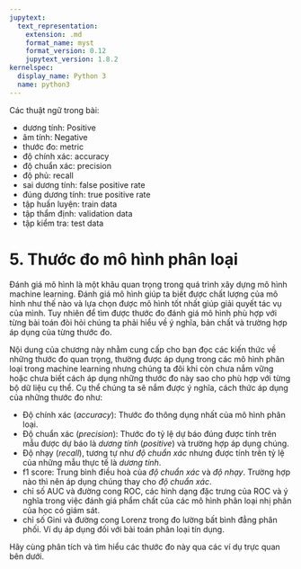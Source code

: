 ```yaml
---
jupytext:
  text_representation:
    extension: .md
    format_name: myst
    format_version: 0.12
    jupytext_version: 1.8.2
kernelspec:
  display_name: Python 3
  name: python3
---
```


Các thuật ngữ trong bài:

* dương tính: Positive
* âm tính: Negative
* thước đo: metric
* độ chính xác: accuracy
* độ chuẩn xác: precision
* độ phủ: recall
* sai dương tính: false positive rate
* đúng dương tính: true positive rate
* tập huấn luyện: train data
* tập thẩm định: validation data
* tập kiểm tra: test data

# 5. Thước đo mô hình phân loại

Đánh giá mô hình là một khâu quan trọng trong quá trình xây dựng mô hình machine learning. Đánh giá mô hình giúp ta biết được chất lượng của mô hình như thế nào và lựa chọn được mô hình tốt nhất giúp giải quyết tác vụ của mình. Tuy nhiên để tìm được thước đo đánh giá mô hình phù hợp với từng bài toán đòi hỏi chúng ta phải hiểu về ý nghĩa, bản chất và trường hợp áp dụng của từng thước đo.

Nội dung của chương này nhằm cung cấp cho bạn đọc các kiến thức về những thước đo quan trọng, thường được áp dụng trong các mô hình phân loại trong machine learning nhưng chúng ta đôi khi còn chưa nắm vững hoặc chưa biết cách áp dụng những thước đo này sao cho phù hợp với từng bộ dữ liệu cụ thể.
Cụ thể chúng ta sẽ nắm được ý nghĩa, cách thức áp dụng của những thước đo như:

* Độ chính xác (_accuracy_): Thước đo thông dụng nhất của mô hình phân loại.
* Độ chuẩn xác (_precision_): Thước đo tỷ lệ dự báo đúng được tính trên mẫu được dự báo là _dương tính_ (_positive_) và trường hợp áp dụng chúng.
* Độ nhạy (_recall_), tương tự như _độ chuẩn xác_ nhưng được tính trên tỷ lệ của những mẫu thực tế là _dương tính_. 
* f1 score: Trung bình điều hoà của _độ chuẩn xác_ và _độ nhạy_. Trường hợp nào thì nên áp dụng chúng thay cho _độ chuẩn xác_.
* chỉ số AUC và đường cong ROC, các hình dạng đặc trưng của ROC và ý nghĩa trong việc đánh giá phẩm chất của các mô hình phân loại nhị phân của học có giám sát.
* chỉ số Gini và đường cong Lorenz trong đo lường bất bình đẳng phân phối. Ví dụ áp dụng đối với bài toán phân loại tín dụng.

Hãy cùng phân tích và tìm hiểu các thước đo này qua các ví dụ trực quan bên dưới.